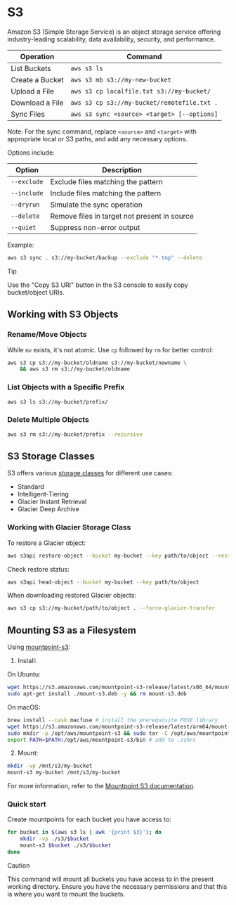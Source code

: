 # S3

Amazon S3 (Simple Storage Service) is an object storage service offering industry-leading scalability, data availability, security, and performance.

| Operation       | Command                                     |
| --------------- | ------------------------------------------- |
| List Buckets    | `aws s3 ls`                                 |
| Create a Bucket | `aws s3 mb s3://my-new-bucket`              |
| Upload a File   | `aws s3 cp localfile.txt s3://my-bucket/`   |
| Download a File | `aws s3 cp s3://my-bucket/remotefile.txt .` |
| Sync Files      | `aws s3 sync <source> <target> [--options]` |

Note: For the sync command, replace `<source>` and `<target>` with appropriate local or S3 paths, and add any necessary options.

Options include:

| Option      | Description                                  |
| ----------- | -------------------------------------------- |
| `--exclude` | Exclude files matching the pattern           |
| `--include` | Include files matching the pattern           |
| `--dryrun`  | Simulate the sync operation                  |
| `--delete`  | Remove files in target not present in source |
| `--quiet`   | Suppress non-error output                    |

Example:

```sh
aws s3 sync . s3://my-bucket/backup --exclude "*.tmp" --delete
```

> [!TIP]
> Use the "Copy S3 URI" button in the S3 console to easily copy bucket/object URIs.

## Working with S3 Objects

### Rename/Move Objects

While `mv` exists, it's not atomic. Use `cp` followed by `rm` for better control:

```sh
aws s3 cp s3://my-bucket/oldname s3://my-bucket/newname \
    && aws s3 rm s3://my-bucket/oldname
```

### List Objects with a Specific Prefix

```sh
aws s3 ls s3://my-bucket/prefix/
```

### Delete Multiple Objects

```sh
aws s3 rm s3://my-bucket/prefix --recursive
```

## S3 Storage Classes

S3 offers various [storage classes](https://aws.amazon.com/s3/storage-classes/) for different use cases:

- Standard
- Intelligent-Tiering
- Glacier Instant Retrieval
- Glacier Deep Archive

### Working with Glacier Storage Class

To restore a Glacier object:

```sh
aws s3api restore-object --bucket my-bucket --key path/to/object --restore-request '{"Days":5,"GlacierJobParameters":{"Tier":"Standard"}}'
```

Check restore status:

```sh
aws s3api head-object --bucket my-bucket --key path/to/object
```

When downloading restored Glacier objects:

```sh
aws s3 cp s3://my-bucket/path/to/object . --force-glacier-transfer
```

## Mounting S3 as a Filesystem

Using [mountpoint-s3](https://github.com/awslabs/mountpoint-s3):

1. Install:

On Ubuntu:

```sh
wget https://s3.amazonaws.com/mountpoint-s3-release/latest/x86_64/mount-s3.deb
sudo apt-get install ./mount-s3.deb -y && rm mount-s3.deb
```

On macOS:

```sh
brew install --cask macfuse # install the prerequisite FUSE library
wget https://s3.amazonaws.com/mountpoint-s3-release/latest/arm64/mount-s3.tar.gz
sudo mkdir -p /opt/aws/mountpoint-s3 && sudo tar -C /opt/aws/mountpoint-s3 -xzf ./mount-s3.tar.gz
export PATH=$PATH:/opt/aws/mountpoint-s3/bin # add to .zshrc
```

2. Mount:

```sh
mkdir -vp /mnt/s3/my-bucket
mount-s3 my-bucket /mnt/s3/my-bucket
```

For more information, refer to the
[Mountpoint S3 documentation](https://docs.aws.amazon.com/AmazonS3/latest/userguide/mountpoint.html).

### Quick start

Create mountpoints for each bucket you have access to:

```sh
for bucket in $(aws s3 ls | awk '{print $3}'); do
    mkdir -vp ./s3/$bucket
    mount-s3 $bucket ./s3/$bucket
done
```

> [!CAUTION]
> This command will mount all buckets you have access to in the present working
> directory. Ensure you have the necessary permissions and that this is where
> you want to mount the buckets.

